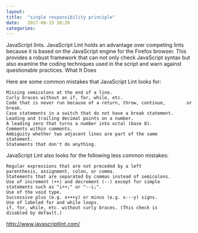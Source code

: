 ```yaml
---
layout: 
title:  "single responsibility principle"
date:   2017-08-15 10:26
categories: 
---		
```




JavaScript lints.
JavaScript Lint holds an advantage over competing lints because it is based on the JavaScript engine for the Firefox browser. This provides a robust framework that can not only check JavaScript syntax but also examine the coding techniques used in the script and warn against questionable practices.
What It Does

Here are some common mistakes that JavaScript Lint looks for:

    Missing semicolons at the end of a line.
    Curly braces without an if, for, while, etc.
    Code that is never run because of a return, throw, continue, 		or break.
    Case statements in a switch that do not have a break statement.
    Leading and trailing decimal points on a number.
    A leading zero that turns a number into octal (base 8).
    Comments within comments.
    Ambiguity whether two adjacent lines are part of the same 		statement.
    Statements that don't do anything.

JavaScript Lint also looks for the following less common mistakes:

    Regular expressions that are not preceded by a left 		parenthesis, assignment, colon, or comma.
    Statements that are separated by commas instead of semicolons.
    Use of increment (++) and decrement (--) except for simple 		statements such as "i++;" or "--i;".
    Use of the void type.
    Successive plus (e.g. x+++y) or minus (e.g. x---y) signs.
    Use of labeled for and while loops.
    if, for, while, etc. without curly braces. (This check is 		disabled by default.)

http://www.javascriptlint.com/
